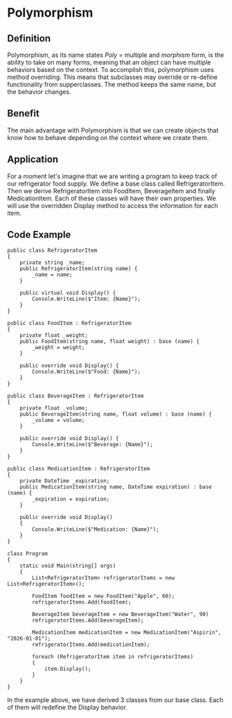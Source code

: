 # Polymorphism

## Definition

Polymorphism, as its name states *Poly* = multiple and *morphism* form, is the ability to take on many forms, meaning that an object can have multiple behaviors based on the context. To accomplish this, polymorphism uses method overriding. This means that subclasses may override or re-define functionality from supperclasses. The method keeps the same name, but the behavior changes.

## Benefit

The main advantage with Polymorphism is that we can create objects that know how to behave depending on the context where we create them. 


## Application

For a moment let's imagine that we are writing a program to keep track of our refrigerator food supply. We define a base class called RefrigeratorItem. Then we derive RefrigeratorItem into FoodItem, BeverageItem and finally MedicationItem. Each of these classes will have their own properties. We will use the overridden Display method to access the information for each item.


## Code Example

```
public class RefrigeratorItem
{
    private string _name;
    public RefrigeratorItem(string name) {
        _name = name;
    }

    public virtual void Display() {
        Console.WriteLine($"Item: {Name}");
    }
}
```

```
public class FoodItem : RefrigeratorItem
{
    private float _weight;
    public FoodItem(string name, float weight) : base (name) {
        _weight = weight;
    }

    public override void Display() {
        Console.WriteLine($"Food: {Name}");
    }
}
```

```
public class BeverageItem : RefrigeratorItem
{
    private float _volume;
    public BeverageItem(string name, float volume) : base (name) {
        _volume = volume;
    }

    public override void Display() {
        Console.WriteLine($"Beverage: {Name}");
    }
}
```

```
public class MedicationItem : RefrigeratorItem
{
    private DateTime _expiration;
    public MedicationItem(string name, DateTime expiration) : base (name) {
        _expiration = expiration;
    }

    public override void Display()
    {
        Console.WriteLine($"Medication: {Name}");
    }
}
```

```
class Program
{
    static void Main(string[] args)
    {
        List<RefrigeratorItem> refrigeratorItems = new List<RefrigeratorItem>();

        FoodItem foodItem = new FoodItem("Apple", 60);
        refrigeratorItems.Add(foodItem);

        BeverageItem beverageItem = new BeverageItem("Water", 90)
        refrigeratorItems.Add(beverageItem);

        MedicationItem medicationItem = new MedicationItem("Aspirin", "2026-01-01");
        refrigeratorItems.Add(medicationItem);

        foreach (RefrigeratorItem item in refrigeratorItems)
        {
            item.Display();
        }
    }
}
```

In the example above, we have derived 3 classes from our base class. Each of them will redefine the Display behavior.